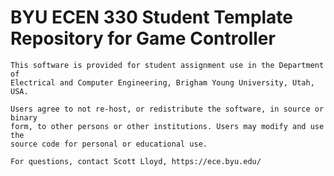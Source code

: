# BYU ECEN 330 Student Template Repository for Game Controller

<!-- ![Build](https://github.com/byu-cpe/ecen330_gc/actions/workflows/ci.yml/badge.svg) -->


```
This software is provided for student assignment use in the Department of
Electrical and Computer Engineering, Brigham Young University, Utah, USA.

Users agree to not re-host, or redistribute the software, in source or binary
form, to other persons or other institutions. Users may modify and use the
source code for personal or educational use.

For questions, contact Scott Lloyd, https://ece.byu.edu/
```
